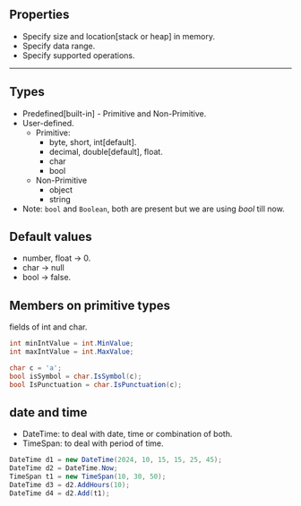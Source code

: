 


## Properties
- Specify size and location[stack or heap] in memory.
- Specify data range.
- Specify supported operations.
___
## Types
- Predefined[built-in] - Primitive and Non-Primitive.  
- User-defined.
	- Primitive:
		- byte, short, int[default].
		- decimal, double[default], float.
		- char
		- bool
	- Non-Primitive
		- object
		- string
- Note: ```bool``` and ```Boolean```, both are present but we are using _bool_ till now.

## Default values
- number, float -> 0.
- char -> null
- bool -> false.
## Members on primitive types 
fields of int and char.
```c#
int minIntValue = int.MinValue;
int maxIntValue = int.MaxValue;

char c = 'a';
bool isSymbol = char.IsSymbol(c);
bool IsPunctuation = char.IsPunctuation(c);

```

## date and time
- DateTime: to deal with date, time or combination of both.
- TimeSpan: to deal with period of time. 

```c#
DateTime d1 = new DateTime(2024, 10, 15, 15, 25, 45);
DateTime d2 = DateTime.Now;
TimeSpan t1 = new TimeSpan(10, 30, 50);
DateTime d3 = d2.AddHours(10);
DateTime d4 = d2.Add(t1);
```